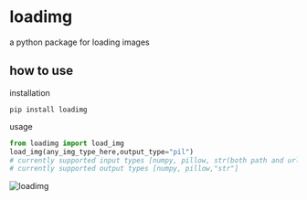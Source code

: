 # loadimg

a python package for loading images
## how to use
installation
```
pip install loadimg
```
usage
```python
from loadimg import load_img
load_img(any_img_type_here,output_type="pil") 
# currently supported input types [numpy, pillow, str(both path and url)]
# currently supported output types [numpy, pillow,"str"]
```

![loadimg](https://github.com/not-lain/loadimg/blob/main/loadimg.png?raw=true)
